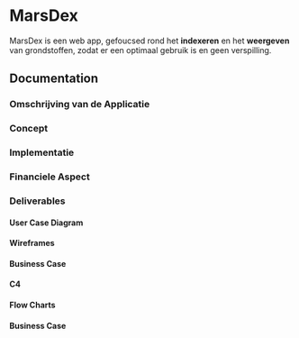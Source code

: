 # MarsDex
MarsDex is een web app, gefoucsed rond het **indexeren** en het **weergeven** van grondstoffen, zodat er een optimaal 
gebruik is en geen verspilling.
## Documentation
### Omschrijving van de Applicatie
### Concept
### Implementatie
### Financiele Aspect
### Deliverables
#### User Case Diagram
#### Wireframes
#### Business Case
#### C4
#### Flow Charts
#### Business Case